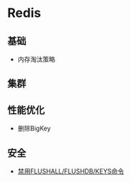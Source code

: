 # Redis

## 基础

- 内存淘汰策略

## 集群

## 性能优化

- 删除BigKey

## 安全

- [禁用FLUSHALL/FLUSHDB/KEYS命令](disable-flushall-flushdb-keys.md)
